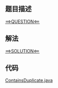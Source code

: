 ## 题目描述

[==>QUESTION<==](https://leetcode-cn.com/problems/contains-duplicate/)

## 解法

[==>SOLUTION<==](https://leetcode-cn.com/problems/contains-duplicate/solution/cun-zai-zhong-fu-yuan-su-by-leetcode-sol-iedd/)

## 代码

[ContainsDuplicate.java](https://github.com/Marshal7cc/leetcode-java/blob/master/src/sort/ContainsDuplicate.java)

